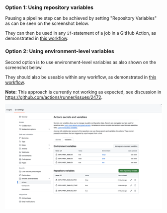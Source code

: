 ### Option 1: Using repository variables
Pausing a pipeline step can be achieved by setting "Repository Variables" as can be seen on the screenshot below.

They can then be used in any `if`-statement of a job in a GitHub Action, as demonstrated in [this workflow](.github/workflows/deployment-with-repo-vars.yml).



### Option 2: Using environment-level variables
Second option is to use environment-level variables as also shown on the screenshot below.

They should also be useable within any workflow, as demonstrated in [this workflow](.github/workflows/deployment.yml).

**Note:** This approach is currently not working as expected, see discussion in https://github.com/actions/runner/issues/2472.

<img src="./docs/settings-page.png" alt="Settings Page" width="800"/>
